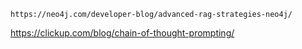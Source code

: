 	https://neo4j.com/developer-blog/advanced-rag-strategies-neo4j/
https://clickup.com/blog/chain-of-thought-prompting/
